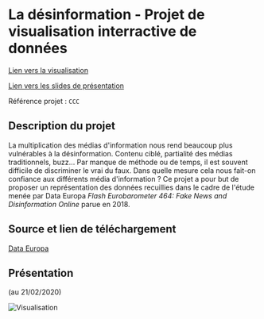 # La désinformation - Projet de visualisation interractive de données

[Lien vers la visualisation](https://quenting44.github.io/desinformation/)

[Lien vers les slides de présentation](https://docs.google.com/presentation/d/1HSSiuJKM1adAGhVeB1aFUxQWRnPmasRcI1YTkMCGcn4/edit#slide=id.g6f37298408_0_5)

Référence projet : ```CCC```

## Description du projet

La multiplication des médias d'information nous rend beaucoup plus vulnérables à la désinformation. Contenu ciblé, partialité des médias traditionnels, buzz... Par manque de méthode ou de temps, il est souvent difficile de discriminer le vrai du faux. Dans quelle mesure cela nous fait-on confiance aux différents média d'information ? Ce projet a pour but de proposer un représentation des données recuillies dans le cadre de l'étude menée par Data Europa _Flash Eurobarometer 464: Fake News and Disinformation Online_ parue en 2018.


## Source et lien de téléchargement
[Data Europa](https://data.europa.eu/euodp/en/data/dataset/S2183_464_ENG)



## Présentation
(au 21/02/2020)

![Visualisation](https://raw.githubusercontent.com/quenting44/desinformation/master/docs/visu.gif)



